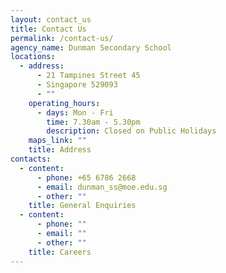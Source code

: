 ```yaml
---
layout: contact_us
title: Contact Us
permalink: /contact-us/
agency_name: Dunman Secondary School
locations:
  - address:
      - 21 Tampines Street 45
      - Singapore 529093
      - ""
    operating_hours:
      - days: Mon - Fri
        time: 7.30am - 5.30pm
        description: Closed on Public Holidays
    maps_link: ""
    title: Address
contacts:
  - content:
      - phone: +65 6786 2668
      - email: dunman_ss@moe.edu.sg
      - other: ""
    title: General Enquiries
  - content:
      - phone: ""
      - email: ""
      - other: ""
    title: Careers
---
```

